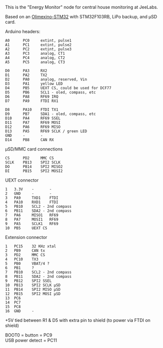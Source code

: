 This is the "Energy Monitor" node for central house monitoring at JeeLabs.

Based on an [Olimexino-STM32][O] with STM32F103RB, LiPo backup, and µSD card.

Arduino headers:

    A0      PC0     extint, pulse1
    A1      PC1     extint, pulse2
    A2      PC2     extint, pulse3
    A3      PC3     analog, CT1
    A4      PC4     analog, CT2
    A5      PC5     analog, CT3

    D0      PA3     RX2
    D1      PA2     TX2
    D2      PA0     analog, reserved, Vin
    D3      PA1     yellow LED
    D4      PB5     UEXT CS, could be used for DCF77
    D5      PB6     SCL1 - oled, compass, etc
    D6      PA8     RF69 IRQ
    D7      PA9     FTDI RX1

    D8      PA10    FTDI TX1
    D9      PB7     SDA1 - oled, compass, etc
    D10     PA4     RF69 SSEL
    D11     PA7     RF69 MOSI
    D12     PA6     RF69 MISO
    D13     PA5     RF69 SCLK / green LED
    GND     -       -
    D14     PB8     CAN RX

µSD/MMC card connections

    CS      PD2     MMC CS
    SCLK    PB13    SPI2 SCLK
    DO      PB14    SPI2 MISO2
    DI      PB15    SPI2 MOSI2

UEXT connector

    1   3.3V    -       -
    2   GND     -       -
    3   PA9     TXD1    FTDI
    4   PA10    RXD1    FTDI
    5   PB10    SCL2 - 2nd compass
    6   PB11    SDA2 - 2nd compass
    7   PA6     MISO1   RF69
    8   PA7     MOSI1   RF69
    9   PA5     SCLK1   RF69
    10  PB5     UEXT CS

Extension connector

    1   PC15    32 KHz xtal
    2   PB9     CAN tx
    3   PD2     MMC CS
    4   PC10    TX3
    5   PB0     VBAT/4 ?
    6   PB1     ?
    7   PB10    SCL2 - 2nd compass
    8   PB11    SDA2 - 2nd compass
    9   PB12    SPI2 SSEL
    10  PB13    SPI2 SCLK µSD
    11  PB14    SPI2 MISO µSD
    12  PB15    SPI2 MOSI µSD
    13  PC6
    14  PC7
    15  PC8
    16  GND     -

+5V tied between R1 & D5 with extra pin to shield (to power via FTDI on shield)

BOOT0 = button = PC9  
USB power detect = PC11

   [O]: https://www.olimex.com/Products/Duino/STM32/OLIMEXINO-STM32/
